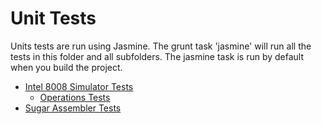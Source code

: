 Unit Tests
==========
Units tests are run using Jasmine. The grunt task 'jasmine' will run all the tests
in this folder and all subfolders. The jasmine task is run by default when you
build the project.


- [Intel 8008 Simulator Tests](Intel8008) 
  - [Operations Tests](Intel8008/instructions)
- [Sugar Assembler Tests](SugarAsm) 
